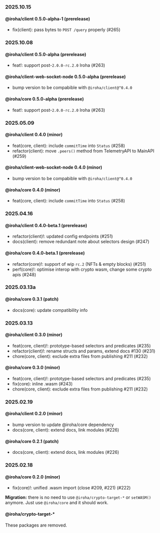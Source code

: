 ### 2025.10.15

#### @iroha/client 0.5.0-alpha-1 (prerelease)

- fix(client): pass bytes to `POST /query` properly (#265)

### 2025.10.08

#### @iroha/client 0.5.0-alpha (prerelease)

- feat!: support post-`2.0.0-rc.2.0` Iroha (#263)

#### @iroha/client-web-socket-node 0.5.0-alpha (prerelease)

- bump version to be compabible with `@iroha/client@^0.4.0`

#### @iroha/core 0.5.0-alpha (prerelease)

- feat!: support post-`2.0.0-rc.2.0` Iroha (#263)

### 2025.05.09

#### @iroha/client 0.4.0 (minor)

- feat(core, client): include `commitTime` into `Status` (#258)
- refactor(client): move `.peers()` method from TelemetryAPI to MainAPI (#259)

#### @iroha/client-web-socket-node 0.4.0 (minor)

- bump version to be compabible with `@iroha/client@^0.4.0`

#### @iroha/core 0.4.0 (minor)

- feat(core, client): include `commitTime` into `Status` (#258)

### 2025.04.16

#### @iroha/client 0.4.0-beta.1 (prerelease)

- refactor(client)!: updated config endpoints (#251)
- docs(client): remove redundant note about selectors design (#247)

#### @iroha/core 0.4.0-beta.1 (prerelease)

- refactor(core)!: support of wip `rc.2` (NFTs & empty blocks) (#251)
- perf(core)!: optimise interop with crypto wasm, change some crypto apis (#248)

### 2025.03.13a

#### @iroha/core 0.3.1 (patch)

- docs(core): update compatibility info

### 2025.03.13

#### @iroha/client 0.3.0 (minor)

- feat(core, client)!: prototype-based selectors and predicates (#235)
- refactor(client)!: rename structs and params, extend docs #130 (#231)
- chore(core, client): exclude extra files from publishing #211 (#232)

#### @iroha/core 0.3.0 (minor)

- feat(core, client)!: prototype-based selectors and predicates (#235)
- fix(core): inline .wasm (#243)
- chore(core, client): exclude extra files from publishing #211 (#232)

### 2025.02.19

#### @iroha/client 0.2.0 (minor)

- bump version to update @iroha/core dependency
- docs(core, client): extend docs, link modules (#226)

#### @iroha/core 0.2.1 (patch)

- docs(core, client): extend docs, link modules (#226)

### 2025.02.18

#### @iroha/core 0.2.0 (minor)

- fix(core)!: unified .wasm import (close #209, #221) (#222)

**Migration:** there is no need to use `@iroha/crypto-target-*` or `setWASM()` anymore. Just use `@iroha/core` and it
should work.

#### @iroha/crypto-target-*

These packages are removed.
